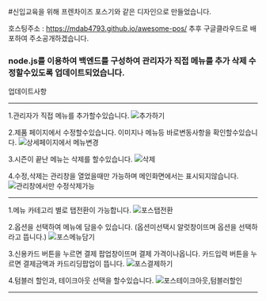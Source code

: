 #신입교육을 위해 프렌차이즈 포스기와 같은 디자인으로 만들었습니다. 

호스팅주소 : https://mdab4793.github.io/awesome-pos/
추후 구글클라우드로 배포하여 주소공개하겠습니다.

### **node.js를 이용하여 백엔드를 구성하여 관리자가 직접 메뉴를 추가 삭제 수정할수있도록 업데이트되었습니다.**

업데이트사항
******************************************************************************************************************************************
1.관리자가 직접 메뉴를 추가할수있습니다. 
![추가하기](https://user-images.githubusercontent.com/76995216/216267525-b6523217-c382-4dac-99e5-dadca8c74712.gif)

2.제품 페이지에서 수정할수있습니다. 이미지나 메뉴등 바로변동사항을 확인할수있습니다.
![상세페이지에서 메뉴변경](https://user-images.githubusercontent.com/76995216/216267712-3fcbfad2-eabe-4520-8370-3a7b362d9a09.gif)

3.시즌이 끝난 메뉴는 삭제를 할수있습니다.
![삭제](https://user-images.githubusercontent.com/76995216/216268174-d5ef18b5-eb72-461e-8755-14d1b6d76951.gif)

4.수정,삭제는 관리창을 열었을때만 가능하며 메인화면에서는 표시되지않습니다.
![관리창에서만 수정삭제가능](https://user-images.githubusercontent.com/76995216/216268453-6efaa401-5c07-4613-9a47-48996e3cdbe4.gif)

******************************************************************************************************************************************

1.메뉴 카테고리 별로 탭전환이 가능합니다. 
![포스탭전환](https://user-images.githubusercontent.com/76995216/211849454-62c37452-a7d8-488a-b65e-470d3f61b5a7.gif)


2.옵션을 선택하여 메뉴에 담을수 있습니다. (옵션미선택시 알럿창이뜨며 옵션을 선택하라고 뜹니다.)
![포스메뉴담기](https://user-images.githubusercontent.com/76995216/211849775-ca544443-e803-4d12-9656-350d17219d6c.gif)


3.신용카드 버튼을 누르면 결제 팝업창이뜨며 결제 가격이나옵니다.
  카드입력 버튼을 누르면 결제금액과 카드리딩팝업이 뜹니다.
![포스결제하기](https://user-images.githubusercontent.com/76995216/211850937-7e66e956-2af4-4f93-ab0f-b4492cf8c852.gif)

4.텀블러 할인과, 테이크아웃 선택을 할수있습니다. 
![포스테이크아웃,텀블러할인](https://user-images.githubusercontent.com/76995216/211851549-5076205b-62e9-4cd7-9fff-1b1b801d20f5.gif)

******************************************************************************************************************************************

